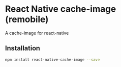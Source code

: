 # React Native cache-image (remobile)
A cache-image for react-native

## Installation
```sh
npm install react-native-cache-image --save
```
